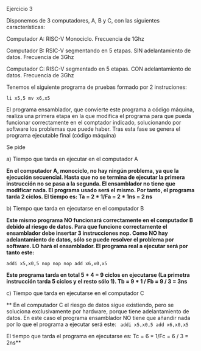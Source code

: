 Ejercicio 3

Disponemos de 3 computadores, A, B y C, con las siguientes características:

Computador A: RISC-V Monociclo. Frecuencia de 1Ghz

Computador B: RSIC-V segmentando en 5 etapas. SIN adelantamiento de datos. Frecuencia de 3Ghz

Computador C: RISC-V segmentado en 5 etapas. CON adelantamiento de datos. Frecuencia de 3Ghz

Tenemos el siguiente programa de pruebas formado por 2 instruciones:

``li x5,5
mv x6,x5``

El programa ensamblador, que convierte este programa a código máquina, realiza una primera etapa en la que modifica el programa para que pueda funcionar correctamente en el comptador indicado, solucionando por software los problemas que puede haber. Tras esta fase se genera el programa ejecutable final (código máquina)

Se pide

a) Tiempo que tarda en ejecutar en el computador A

**En el computador A, monociclo, no hay ningún problema, ya que la ejecución secuencial. 
Hasta que no se termina de ejecutar la primera instrucción no se pasa a la segunda. 
El ensamblador no tiene que modificar nada. El programa usado será el mismo. 
Por tanto, el programa tarda 2 ciclos. El tiempo es: Ta = 2 * 1/Fa = 2 * 1ns = 2 ns**

b) Tiempo que tarda en ejecutarse en el computador B

**Este mismo programa NO funcionará correctamente en el computador B debido al riesgo de datos. Para que funcione correctamente el ensamblador debe insertar 3 instrucciones nop. Como NO hay adelantamiento de datos, sólo se puede resolver el problema por software. LO hará el ensamblador. El programa real a ejecutar será por tanto este:**

``addi x5,x0,5
nop
nop
nop
add x6,x0,x5``

**Este programa tarda en total 5 + 4 = 9 ciclos en ejecutarse (La primetra instrucción tarda 5 ciclos y el resto sólo 1). Tb = 9 * 1 / Fb = 9 / 3 = 3ns**

c) Tiempo que tarda en ejecutarse en el computador C

** En el computador C el riesgo de datos sigue existiendo, pero se soluciona exclusivamente por hardware, porque tiene adelantamiento de datos. En este caso el programa ensamblador NO tiene que añandir nada por lo que el programa a ejecutar será este:
``
addi x5,x0,5
add x6,x0,x5``

El tiempo que tarda el programa en ejecutarse es: Tc = 6 * 1/Fc = 6 / 3 = 2ns**
